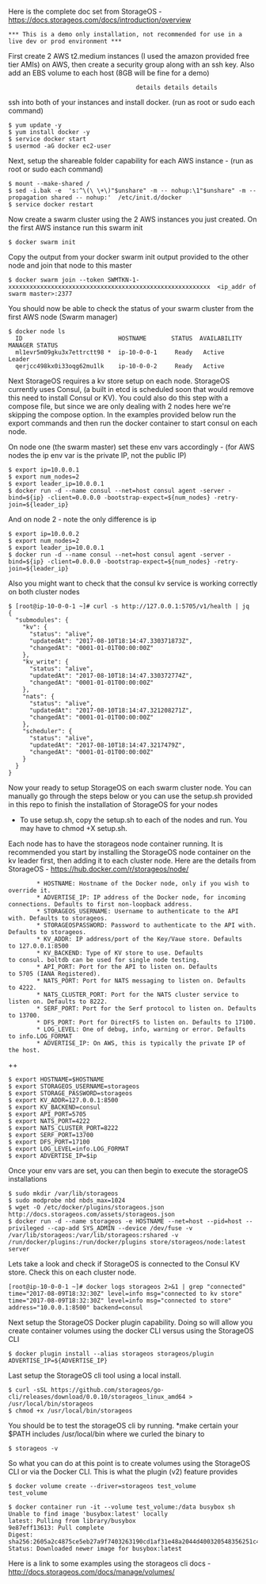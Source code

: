 Here is the complete doc set from StorageOS - https://docs.storageos.com/docs/introduction/overview

    *** This is a demo only installation, not recommended for use in a live dev or prod environment ***

First create 2 AWS t2.medium instances (I used the amazon provided free tier AMIs) on AWS,  then create a security group along with an ssh key.  Also add an EBS volume to each host (8GB will be fine for a demo)

                                        details details details

ssh into both of your instances and install docker.  (run as root or sudo each command)

    $ yum update -y
    $ yum install docker -y
    $ service docker start 
    $ usermod -aG docker ec2-user

Next, setup the shareable folder capability for each AWS instance - (run as root or sudo each command)

    $ mount --make-shared /
    $ sed -i.bak -e  's:^\(\ \+\)"$unshare" -m -- nohup:\1"$unshare" -m --propagation shared -- nohup:'  /etc/init.d/docker
    $ service docker restart

Now create a swarm cluster using the 2 AWS instances you just created. On the first AWS instance run this swarm init

    $ docker swarm init

Copy the output from your docker swarm init output provided to the other node and join that node to this master

    $ docker swarm join --token SWMTKN-1-xxxxxxxxxxxxxxxxxxxxxxxxxxxxxxxxxxxxxxxxxxxxxxxxxxxxxxxxx  <ip_addr of swarm master>:2377

You should now be able to check the status of your swarm cluster from the first AWS node (Swarm manager) 

    $ docker node ls
      ID                           HOSTNAME       STATUS  AVAILABILITY  MANAGER STATUS
      ml1evr5m09gku3x7ettrctt98 *  ip-10-0-0-1     Ready   Active         Leader
      qerjcc498kx0i33oqg62mu1lk    ip-10-0-0-2     Ready   Active  

Next StorageOS requires a kv store setup on each node.  StorageOS currently uses Consul, (a built in etcd is scheduled soon that would remove this need to install Consul or KV).   You could also do this step with a compose file, but since we are only dealing with 2 nodes here we're skipping the compose option.   In the examples provided below run the export commands and then run the docker container to start  consul on each node.

On node one (the swarm master) set these env vars accordingly - (for AWS nodes the ip env var is the private IP, not the public IP)

    $ export ip=10.0.0.1
    $ export num_nodes=2
    $ export leader_ip=10.0.0.1
    $ docker run -d --name consul --net=host consul agent -server -bind=${ip} -client=0.0.0.0 -bootstrap-expect=${num_nodes} -retry-join=${leader_ip}

And on node 2 - note the only difference is ip

    $ export ip=10.0.0.2
    $ export num_nodes=2
    $ export leader_ip=10.0.0.1
    $ docker run -d --name consul --net=host consul agent -server -bind=${ip} -client=0.0.0.0 -bootstrap-expect=${num_nodes} -retry-join=${leader_ip}
    
Also you might want to check that the consul kv service is working correctly on both cluster nodes
    
    $ [root@ip-10-0-0-1 ~]# curl -s http://127.0.0.1:5705/v1/health | jq
    {
      "submodules": {
        "kv": {
          "status": "alive",
          "updatedAt": "2017-08-10T18:14:47.330371873Z",
          "changedAt": "0001-01-01T00:00:00Z"
        },
        "kv_write": {
          "status": "alive",
          "updatedAt": "2017-08-10T18:14:47.330372774Z",
          "changedAt": "0001-01-01T00:00:00Z"
        },
        "nats": {
          "status": "alive",
          "updatedAt": "2017-08-10T18:14:47.321208271Z",
          "changedAt": "0001-01-01T00:00:00Z"
        },
        "scheduler": {
          "status": "alive",
          "updatedAt": "2017-08-10T18:14:47.3217479Z",
          "changedAt": "0001-01-01T00:00:00Z"
        }
      }
    }

Now your ready to setup StorageOS on each swarm cluster node.  You can manually go through the steps below or you can use the setup.sh provided in this repo to finish the installation of StorageOS for your nodes
 
- To use setup.sh, copy the setup.sh to each of the nodes and run.  You may have to chmod +X setup.sh. 
 
Each node has to have the storageos node container running.  It is recommended you start by installing the StorageOS node container on the      kv leader first, then adding it to each cluster node.  Here are the details from StorageOS - https://hub.docker.com/r/storageos/node/

            * HOSTNAME: Hostname of the Docker node, only if you wish to override it.
            * ADVERTISE_IP: IP address of the Docker node, for incoming connections. Defaults to first non-loopback address.
            * STORAGEOS_USERNAME: Username to authenticate to the API with. Defaults to storageos.
            * STORAGEOSPASSWORD: Password to authenticate to the API with. Defaults to storageos.
            * KV_ADDR: IP address/port of the Key/Vaue store. Defaults to 127.0.0.1:8500
            * KV_BACKEND: Type of KV store to use. Defaults to consul. boltdb can be used for single node testing.
            * API_PORT: Port for the API to listen on. Defaults to 5705 (IANA Registered).
            * NATS_PORT: Port for NATS messaging to listen on. Defaults to 4222.
            * NATS_CLUSTER_PORT: Port for the NATS cluster service to listen on. Defaults to 8222.
            * SERF_PORT: Port for the Serf protocol to listen on. Defaults to 13700.
            * DFS_PORT: Port for DirectFS to listen on. Defaults to 17100.
            * LOG_LEVEL: One of debug, info, warning or error. Defaults to info.LOG_FORMAT
            * ADVERTISE_IP: On AWS, this is typically the private IP of the host. 
++

    $ export HOSTNAME=$HOSTNAME
    $ export STORAGEOS_USERNAME=storageos
    $ export STORAGE_PASSWORD=storageos
    $ export KV_ADDR=127.0.0.1:8500
    $ export KV_BACKEND=consul
    $ export API_PORT=5705
    $ export NATS_PORT=4222
    $ export NATS_CLUSTER_PORT=8222
    $ export SERF_PORT=13700
    $ export DFS_PORT=17100
    $ export LOG_LEVEL=info.LOG_FORMAT
    $ export ADVERTISE_IP=$ip

Once your env vars are set, you can then begin to execute the storageOS installations

    $ sudo mkdir /var/lib/storageos
    $ sudo modprobe nbd nbds_max=1024
    $ wget -O /etc/docker/plugins/storageos.json http://docs.storageos.com/assets/storageos.json
    $ docker run -d --name storageos -e HOSTNAME --net=host --pid=host --privileged --cap-add SYS_ADMIN --device /dev/fuse -v /var/lib/storageos:/var/lib/storageos:rshared -v /run/docker/plugins:/run/docker/plugins store/storageos/node:latest server

Lets take a look and check if StorageOS is connected to the Consul KV store.  Check this on each cluster node.

    [root@ip-10-0-0-1 ~]# docker logs storageos 2>&1 | grep "connected"
    time="2017-08-09T18:32:30Z" level=info msg="connected to kv store" 
    time="2017-08-09T18:32:30Z" level=info msg="connected to store" address="10.0.0.1:8500" backend=consul 

Next setup the StorageOS Docker plugin capability. Doing so will allow you create container volumes using the docker CLI versus using the              StorageOS CLI

    $ docker plugin install --alias storageos storageos/plugin ADVERTISE_IP=${ADVERTISE_IP}

Last setup the StorageOS cli tool using a local install. 

    $ curl -sSL https://github.com/storageos/go-cli/releases/download/0.0.10/storageos_linux_amd64 > /usr/local/bin/storageos
    $ chmod +x /usr/local/bin/storageos

You should be to test the storageOS cli by running. *make certain your $PATH includes /usr/local/bin where we curled the binary to

    $ storageos -v

So what you can do at this point is to create volumes using the StorageOS CLI or via the Docker CLI.  This is what the plugin (v2)         feature provides

    $ docker volume create --driver=storageos test_volume
    test_volume

    $ docker container run -it --volume test_volume:/data busybox sh
    Unable to find image 'busybox:latest' locally
    latest: Pulling from library/busybox
    9e87eff13613: Pull complete 
    Digest: sha256:2605a2c4875ce5eb27a9f7403263190cd1af31e48a2044d400320548356251c4
    Status: Downloaded newer image for busybox:latest

Here is a link to some examples using the storageos cli docs - http://docs.storageos.com/docs/manage/volumes/

